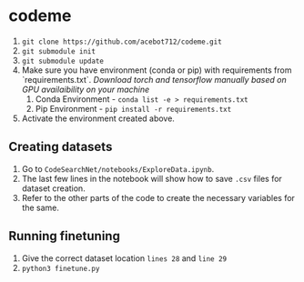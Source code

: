 # codeme
<ol>
<li><code>git clone https://github.com/acebot712/codeme.git</code>
<li><code>git submodule init</code>
<li><code>git submodule update</code>
<li>Make sure you have environment (conda or pip) with requirements from `requirements.txt`. 
<i>Download torch and tensorflow manually based on GPU availaibility on your machine</i>
    <ol>
    <li>Conda Environment - <code>conda list -e > requirements.txt</code>
    <li>Pip Environment - <code>pip install -r requirements.txt</code>
    </ol>
<li>Activate the environment created above.
</ol>

## Creating datasets
1. Go to `CodeSearchNet/notebooks/ExploreData.ipynb`.
2. The last few lines in the notebook will show how to save `.csv` files for dataset creation.
3. Refer to the other parts of the code to create the necessary variables for the same.

## Running finetuning
1.  Give the correct dataset location `lines 28` and `line 29`
2.  `python3 finetune.py`
